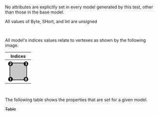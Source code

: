 No attributes are explicitly set in every model generated by this test, other than those in the base model.  

All values of Byte, SHort, and Int are unsigned

<br>

All model's indices values relate to vertexes as shown by the following image.  

Indices | 
:---: | 
<img src="./Icon_Indices.png" height="72" width="72" align="middle"> |

<br>

The following table shows the properties that are set for a given model.  

~~Table~~ 

